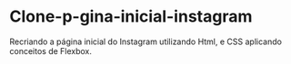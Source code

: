 # Clone-p-gina-inicial-instagram
Recriando a página inicial do Instagram utilizando Html, e CSS aplicando conceitos de Flexbox. 
